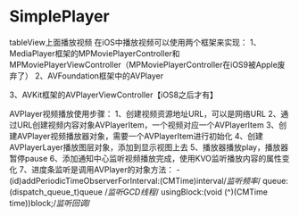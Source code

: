 # SimplePlayer
tableView上面播放视频
在iOS中播放视频可以使用两个框架来实现：
1、MediaPlayer框架的MPMoviePlayerController和MPMoviePlayerViewController（MPMoviePlayerController在iOS9被Apple废弃了）
2、AVFoundation框架中的AVPlayer

3、AVKit框架的AVPlayerViewController【iOS8之后才有】

AVPlayer视频播放使用步骤：
1、创建视频资源地址URL，可以是网络URL
2、通过URL创建视频内容对象AVPlayerItem，一个视频对应一个AVPlayerItem
3、创建AVPlayer视频播放器对象，需要一个AVPlayerItem进行初始化
4、创建AVPlayerLayer播放图层对象，添加到显示视图上去
5、播放器播放play，播放器暂停pause
6、添加通知中心监听视频播放完成，使用KVO监听播放内容的属性变化
7、进度条监听是调用AVPlayer的对象方法：
-(id)addPeriodicTimeObserverForInterval:(CMTime)interval/*监听频率*/ 
queue:(dispatch_queue_t)queue /*监听GCD线程*/
usingBlock:(void (^)(CMTime time))block;/*监听回调*/
